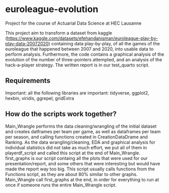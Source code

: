 # euroleague-evolution
Project for the course of Actuarial Data Science at HEC Lausanne

This project aim to transform a dataset from kaggle (https://www.kaggle.com/datasets/efehandanisman/euroleague-play-by-play-data-20072020) containing data play-by-play,  of all the games of the euroleague that happened between 2007 and 2020, into usable data to perform analysis. Furthermore, the code contains a graphical analysis of the evolution of the number of three-pointers attempted, and an analysis of the hack-a-player strategy. The written report is in our test_quarto script.

## Requirements 

Important: all the following libraries are important: tidyverse, ggplot2, hexbin, viridis, ggrepel, gridExtra

## How do the scripts work together?

Main_Wrangle performs the data cleaning/wrangling of the initial dataset and creates datframes per team per game, as well as dataframes per team per season, and calling functions created in CreationDataDrame and Ranking. As the data wrangling/cleaning, EDA and graphical analysis for individual statistics did not take as much effort, we put all of them in playerdf_script and called this script at the end of Main_Wrangle.
first_graphs is our script containg all the plots that were used for our presentation/report, and some others that were interesting but would have made the report way too big. This script usually calls functions from the Functions script, as they are about 80% similar to other graphs. Main_Wrangle call first_graphs at the end, in order for everything to run at once if someone runs the entire Main_Wrangle script.

